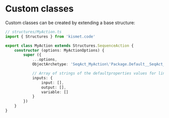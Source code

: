 # Custom classes

Custom classes can be created by extending a base structure:

```ts
// structures/MyAction.ts
import { Structures } from 'kismet.code'

export class MyAction extends Structures.SequenceAction {
    constructor (options: MyActionOptions) {
        super ({
            ...options,
            ObjectArchetype: 'SeqAct_MyAction\'Package.Default__SeqAct_MyAction\'',

            // Array of strings of the defaultproperties values for links
            inputs: {
                input: [],
                output: [],
                variable: []
            }
        })
    }
}
```
